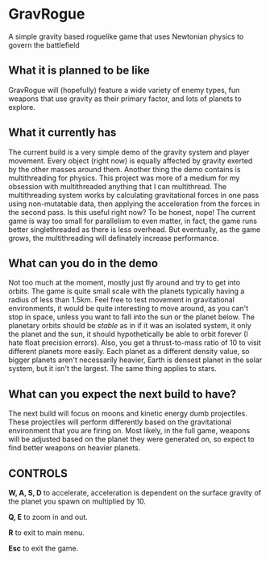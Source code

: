 # GravRogue

A simple gravity based roguelike game that uses Newtonian physics to govern the battlefield

## What it is planned to be like

GravRogue will (hopefully) feature a wide variety of enemy types, fun weapons that use gravity as their primary factor, and lots of planets to explore. 

## What it currently has

The current build is a very simple demo of the gravity system and player movement. Every object (right now) is equally affected by gravity exerted by the other masses around them. Another thing the demo contains is multithreading for physics. This project was more of a medium for my obsession with multithreaded anything that I can multithread. The multithreading system works by calculating gravitational forces in one pass using non-mutatable data, then applying the acceleration from the forces in the second pass. Is this useful right now? To be honest, nope! The current game is way too small for parallelism to even matter, in fact, the game runs better singlethreaded as there is less overhead. But eventually, as the game grows, the multithreading will definately increase performance.

## What can you do in the demo

Not too much at the moment, mostly just fly around and try to get into orbits. The game is quite small scale with the planets typically having a radius of less than 1.5km. Feel free to test movement in gravitational environments, it would be quite interesting to move around, as you can't stop in space, unless you want to fall into the sun or the planet below. The planetary orbits should be *stable* as in if it was an isolated system, it only the planet and the sun, it should hypothetically be able to orbit forever (I hate float precision errors). Also, you get a thrust-to-mass ratio of 10 to visit different planets more easily. Each planet as a different density value, so bigger planets aren't necessarily heavier, Earth is densest planet in the solar system, but it isn't the largest. The same thing applies to stars. 

## What can you expect the next build to have?

The next build will focus on moons and kinetic energy dumb projectiles. These projectiles will perform differently based on the gravitational environment that you are firing on. Most likely, in the full game, weapons will be adjusted based on the planet they were generated on, so expect to find better weapons on heavier planets.

## CONTROLS

**W, A, S, D** to accelerate, acceleration is dependent on the surface gravity of the planet you spawn on multiplied by 10.

**Q, E** to zoom in and out.

**R** to exit to main menu.

**Esc** to exit the game.
